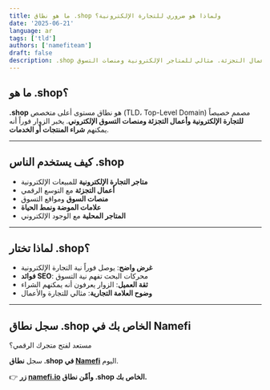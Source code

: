 ```yaml
---
title: ما هو نطاق .shop ولماذا هو ضروري للتجارة الإلكترونية؟
date: '2025-06-21'
language: ar
tags: ['tld']
authors: ['namefiteam']
draft: false
description: .shop هو النطاق المختص للتجارة الإلكترونية وأعمال التجزئة. مثالي للمتاجر الإلكترونية ومنصات التسوق.
---
```


## **ما هو .shop؟**

**.shop** هو نطاق مستوى أعلى متخصص (TLD، Top-Level Domain) مصمم خصيصاً **للتجارة الإلكترونية وأعمال التجزئة ومنصات التسوق الإلكتروني**. يخبر الزوار فوراً أنه يمكنهم **شراء المنتجات أو الخدمات**.

---

## **كيف يستخدم الناس .shop**

* **متاجر التجارة الإلكترونية** للمبيعات الإلكترونية
* **أعمال التجزئة** مع التوسع الرقمي
* **منصات السوق** ومواقع التسوق
* **علامات الموضة ونمط الحياة**
* **المتاجر المحلية** مع الوجود الإلكتروني

---

## **لماذا تختار .shop؟**

* **غرض واضح**: يوصل فوراً نية التجارة الإلكترونية
* **فوائد SEO**: محركات البحث تفهم نية التسوق
* **ثقة العميل**: الزوار يعرفون أنه يمكنهم الشراء
* **وضوح العلامة التجارية**: مثالي للتجارة والأعمال

---

## **سجل نطاق .shop الخاص بك في Namefi**

مستعد لفتح متجرك الرقمي؟

سجل **نطاق .shop في [Namefi](https://namefi.io)** اليوم.

👉 **زر [namefi.io](https://namefi.io) وأمِّن نطاق .shop الخاص بك.**